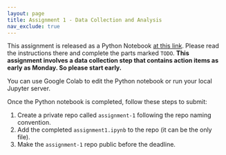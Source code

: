 ```yaml
---
layout: page
title: Assignment 1 - Data Collection and Analysis
nav_exclude: true
---
```


This assignment is released as a Python Notebook [at this link](assignment1.ipynb). Please read the instructions there and complete the parts marked `TODO`.
**This assignment involves a data collection step that contains action items as early as Monday. So please start early.**

You can use Google Colab to edit the Python notebook or run your local Jupyter server.

Once the Python notebook is completed, follow these steps to submit:

  1. Create a private repo called `assignment-1` following the repo naming convention.
  2. Add the completed `assignment1.ipynb` to the repo (it can be the only file).
  3. Make the `assignment-1` repo public before the deadline.